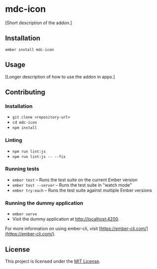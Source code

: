 mdc-icon
==============================================================================

[Short description of the addon.]

Installation
------------------------------------------------------------------------------

```
ember install mdc-icon
```


Usage
------------------------------------------------------------------------------

[Longer description of how to use the addon in apps.]


Contributing
------------------------------------------------------------------------------

### Installation

* `git clone <repository-url>`
* `cd mdc-icon`
* `npm install`

### Linting

* `npm run lint:js`
* `npm run lint:js -- --fix`

### Running tests

* `ember test` – Runs the test suite on the current Ember version
* `ember test --server` – Runs the test suite in "watch mode"
* `ember try:each` – Runs the test suite against multiple Ember versions

### Running the dummy application

* `ember serve`
* Visit the dummy application at [http://localhost:4200](http://localhost:4200).

For more information on using ember-cli, visit [https://ember-cli.com/](https://ember-cli.com/).

License
------------------------------------------------------------------------------

This project is licensed under the [MIT License](LICENSE.md).
